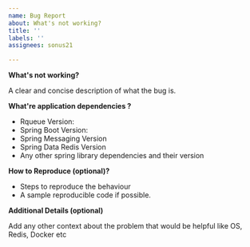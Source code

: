 ```yaml
---
name: Bug Report
about: What's not working?
title: ''
labels: ''
assignees: sonus21

---
```


<!--
Please answer these questions before submitting your issue. Thanks!
-->

**What's not working?**

A clear and concise description of what the bug is.


**What're application dependencies ?**
- Rqueue Version: 
 - Spring Boot  Version: 
 - Spring Messaging Version
 - Spring Data Redis Version
 - Any other spring library dependencies and their version


**How to Reproduce (optional)?**

* Steps to reproduce the behaviour
* A sample reproducible code if possible.


**Additional Details (optional)**

Add any other context about the problem that would be helpful like OS, Redis, Docker etc
